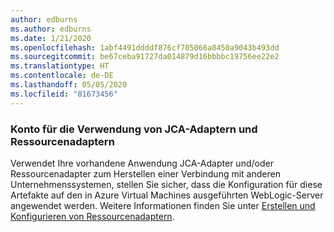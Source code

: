 ```yaml
---
author: edburns
ms.author: edburns
ms.date: 1/21/2020
ms.openlocfilehash: 1abf4491ddddf876cf705066a8450a9043b493dd
ms.sourcegitcommit: be67ceba91727da014879d16bbbbc19756ee22e2
ms.translationtype: HT
ms.contentlocale: de-DE
ms.lasthandoff: 05/05/2020
ms.locfileid: "81673456"
---
```

### <a name="account-for-the-use-of-jca-adapters-and-resource-adapters"></a>Konto für die Verwendung von JCA-Adaptern und Ressourcenadaptern

Verwendet Ihre vorhandene Anwendung JCA-Adapter und/oder Ressourcenadapter zum Herstellen einer Verbindung mit anderen Unternehmenssystemen, stellen Sie sicher, dass die Konfiguration für diese Artefakte auf den in Azure Virtual Machines ausgeführten WebLogic-Server angewendet werden. Weitere Informationen finden Sie unter [Erstellen und Konfigurieren von Ressourcenadaptern](https://docs.oracle.com/middleware/12213/wls/ADAPT/creating.htm).
